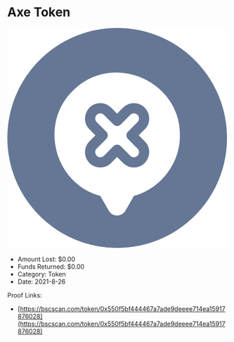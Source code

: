 # Axe Token
![Axe Token](/rektimages/Axe-Token.png)
- Amount Lost: $0.00
- Funds Returned: $0.00
- Category: Token
- Date: 2021-8-26



Proof Links:
- [https://bscscan.com/token/0x550f5bf444467a7ade9deeee714ea15917876028](https://bscscan.com/token/0x550f5bf444467a7ade9deeee714ea15917876028)


